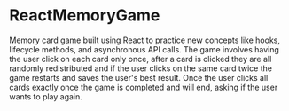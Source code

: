 # ReactMemoryGame
Memory card game built using React to practice new concepts like hooks, lifecycle methods, and asynchronous API calls. The game involves having the user click on each card only once, after a card is clicked they are all randomly redistributed and if the user clicks on the same card twice the game restarts and saves the user's best result. Once the user clicks all cards exactly once the game is completed and will end, asking if the user wants to play again.